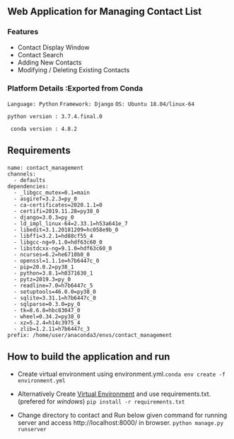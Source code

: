 ## Web Application for Managing Contact List
### Features
- Contact Display Window
- Contact Search
- Adding New Contacts
- Modifying / Deleting Existing Contacts

### Platform Details :Exported from Conda
``Language: Python``
``Framework: Django``
``OS: Ubuntu 18.04/linux-64``

``python version : 3.7.4.final.0``

`` conda version : 4.8.2``


## Requirements

#### 
```
name: contact_management
channels:
  - defaults
dependencies:
  - _libgcc_mutex=0.1=main
  - asgiref=3.2.3=py_0
  - ca-certificates=2020.1.1=0
  - certifi=2019.11.28=py38_0
  - django=3.0.3=py_0
  - ld_impl_linux-64=2.33.1=h53a641e_7
  - libedit=3.1.20181209=hc058e9b_0
  - libffi=3.2.1=hd88cf55_4
  - libgcc-ng=9.1.0=hdf63c60_0
  - libstdcxx-ng=9.1.0=hdf63c60_0
  - ncurses=6.2=he6710b0_0
  - openssl=1.1.1e=h7b6447c_0
  - pip=20.0.2=py38_1
  - python=3.8.1=h0371630_1
  - pytz=2019.3=py_0
  - readline=7.0=h7b6447c_5
  - setuptools=46.0.0=py38_0
  - sqlite=3.31.1=h7b6447c_0
  - sqlparse=0.3.0=py_0
  - tk=8.6.8=hbc83047_0
  - wheel=0.34.2=py38_0
  - xz=5.2.4=h14c3975_4
  - zlib=1.2.11=h7b6447c_3
prefix: /home/user/anaconda3/envs/contact_management
```

## How to build the application and run 
*  Create virtual environment using environment.yml.``conda env create -f environment.yml``

* Alternatively Create [Virtual Environment](https://programwithus.com/learn-to-code/Pip-and-virtualenv-on-Windows/)  and use requirements.txt. (prefered for *windows*)
``pip install -r requirements.txt``

* Change directory to contact and Run below given command for running server and access http://localhost:8000/ in browser.
``python manage.py runserver``
